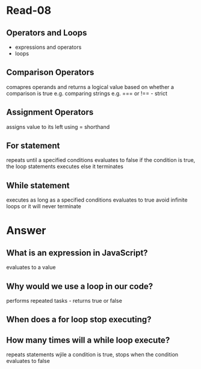 # Read-08
## Operators and Loops
- expressions and operators
- loops

## Comparison Operators
comapres operands and returns a logical value based on whether a comparison is true
e.g. comparing strings
e.g. === or !== - strict
## Assignment Operators
assigns value to its left using =
shorthand

## For statement
repeats until a specified conditions evaluates to false
if the condition is true, the loop statements executes else it terminates

## While statement
executes as long as a specified conditions evaluates to true
avoid infinite loops or it will never terminate

# Answer
## What is an expression in JavaScript?
evaluates to a value
## Why would we use a loop in our code?
performs repeated tasks - returns true or false
## When does a for loop stop executing?
## How many times will a while loop execute?
repeats statements wjile a condition is true, stops when the condition evaluates to false